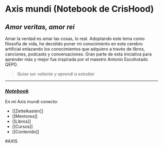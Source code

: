 # Axis mundi (Notebook de CrisHood)

## _Amor veritas, amor rei_

Amar la verdad es amar las cosas, lo real. Adoptando este lema como filosofía de vida, he decidido poner mi conocimiento en este cerebro artificial enlazando los conocimientos que adquiero a través de libros, canciones, podcasts y conversaciones.
Gran parte de esta iniciativa para aprender más y mejor fue inspirada por el maestro Antonio Escohotado QEPD.

> _Quise ser valiente y aprendí a estudiar_

---
### [_Notebook_](https://www.notion.so/crishood/Core-169e2590234e480f9d6c937de22a34e8)

En mi Axis mundi conecto:
* [[Zettelkasten]]
* [[Mentores]]
* [[Libros]]
* [[Cursos]]
* [[Contenido]]

#AXIS